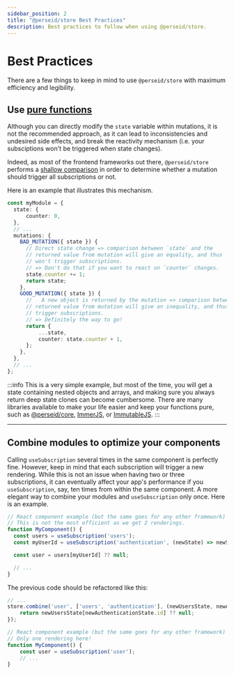 ```yaml
---
sidebar_position: 2
title: "@perseid/store Best Practices"
description: Best practices to follow when using @perseid/store.
---
```


# Best Practices

There are a few things to keep in mind to use `@perseid/store` with maximum efficiency and legibility.

## Use [pure functions](https://en.wikipedia.org/wiki/Pure_function)

Although you can directly modify the `state` variable within mutations, it is not the recommended approach, as it can lead to inconsistencies and undesired side effects, and break the reactivity mechanism (i.e. your subsciptions won't be triggered when state changes).

Indeed, as most of the frontend frameworks out there, `@perseid/store` performs a [shallow comparison](https://stackoverflow.com/questions/36084515/how-does-shallow-compare-work-in-react) in order to determine whether a mutation should trigger all subscriptions or not.

Here is an example that illustrates this mechanism.

```typescript
const myModule = {
  state: {
      counter: 0,
  },
  // ...
  mutations: {
    BAD_MUTATION({ state }) {
      // Direct state change => comparison between `state` and the
      // returned value from mutation will give an equality, and thus
      // won't trigger subscriptions.
      // => Don't do that if you want to react on `counter` changes.
      state.counter += 1;
      return state;
    },
    GOOD_MUTATION({ state }) {
      //   A new object is returned by the mutation => comparison between `state` and the
      // returned value from mutation will give an inequality, and thus
      // trigger subscriptions.
      // => Definitely the way to go!
      return {
          ...state,
          counter: state.counter + 1,
      };
    },
  },
  // ...
};
```

:::info
This is a very simple example, but most of the time, you will get a state containing nested objects and arrays, and making sure you always return deep state clones can become cumbersome. There are many libraries available to make your life easier and keep your functions pure, such as [@perseid/core](/docs/core/introduction), [ImmerJS](https://immerjs.github.io/immer/), or [ImmutableJS](https://immutable-js.com/).
:::

---

## Combine modules to optimize your components

Calling `useSubscription` several times in the same component is perfectly fine. However, keep in mind that each subscription will trigger a new rendering. While this is not an issue when having two or three subscriptions, it can eventually affect your app's performance if you `useSubscription`, say, ten times from within the same component. A more elegant way to combine your modules and `useSubscription` only once. Here is an example.

```typescript
// React component example (but the same goes for any other framework)
// This is not the most efficient as we get 2 renderings.
function MyComponent() {
  const users = useSubscription('users');
  const myUserId = useSubscription('authentication', (newState) => newState.id ?? '');

  const user = users[myUserId] ?? null;

  // ...
}
```

The previous code should be refactored like this:

```typescript
// ...
store.combine('user', ['users', 'authentication'], (newUsersState, newAuthenticationState) => {
    return newUsersState[newAuthenticationState.id] ?? null;
});

// React component example (but the same goes for any other framework)
// Only one rendering here!
function MyComponent() {
    const user = useSubscription('user');
    // ...
}
```